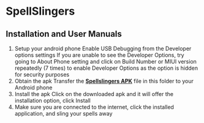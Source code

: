 

# SpellSlingers
## Installation and User Manuals
1. Setup your android phone
Enable USB Debugging from the Developer options settings
If you are unable to see the Developer Options, try going to About Phone setting and click on Build Number or MIUI version repeatedly (7 times) to enable Developer Options as the option is hidden for security purposes
2. Obtain the apk
Transfer the [**Spellslingers APK**](**https://goo.gl/OAsVaW** ) file in this folder to your Android phone 
3. Install the apk
Click on the downloaded apk and it will offer the installation option, click Install
4. Make sure you are connected to the internet, click the installed application, and sling your spells away